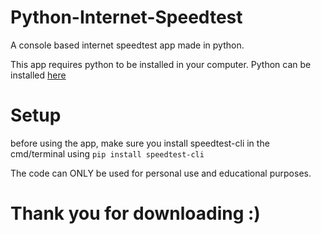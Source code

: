 # Python-Internet-Speedtest
A console based internet speedtest app made in python. 

This app requires python to be installed in your computer. Python can be installed [here](https://www.python.org/downloads)

# Setup
before using the app, make sure you install speedtest-cli in the cmd/terminal using `pip install speedtest-cli`

The code can ONLY be used for personal use and educational purposes.

# Thank you for downloading :)
